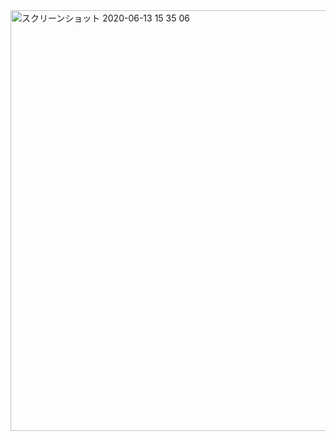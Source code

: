 <img width="673" alt="スクリーンショット 2020-06-13 15 35 06" src="https://user-images.githubusercontent.com/50798936/84570840-d8c4da00-adca-11ea-92da-d5fe9ed7e44d.png">
